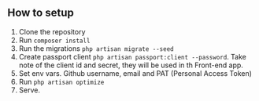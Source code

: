 ## How to setup

1. Clone the repository
2. Run `composer install`
3. Run the migrations `php artisan migrate --seed`
4. Create passport client `php artisan passport:client --password`. Take note of the client id and secret, they will be used in th Front-end app.
5. Set env vars. Github username, email and PAT (Personal Access Token)
6. Run `php artisan optimize`
7. Serve.
